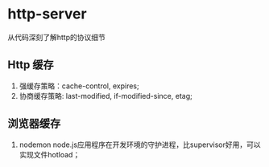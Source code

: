 # http-server
从代码深刻了解http的协议细节

## Http 缓存
1. 强缓存策略：cache-control, expires;
2. 协商缓存策略: last-modified, if-modified-since, etag;

## 浏览器缓存
1. nodemon node.js应用程序在开发环境的守护进程，比supervisor好用，可以实现文件hotload；